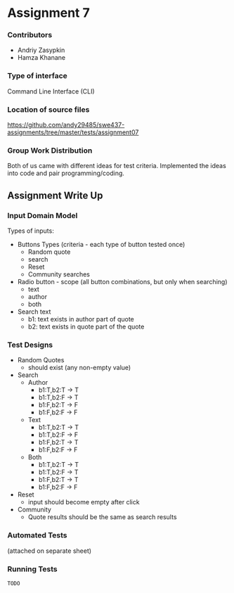 # Assignment 7

### Contributors
- Andriy Zasypkin
- Hamza Khanane

### Type of interface
Command Line Interface (CLI)

### Location of source files
https://github.com/andy29485/swe437-assignments/tree/master/tests/assignment07

### Group Work Distribution

Both of us came with different ideas for test criteria. Implemented the ideas
into code and pair programming/coding.

<div style="page-break-after: always;"></div>

## Assignment Write Up

### Input Domain Model
Types of inputs:
- Buttons Types (criteria - each type of button tested once)
  - Random quote
  - search
  - Reset
  - Community searches
- Radio button - scope (all button combinations, but only when searching)
  - text
  - author
  - both
- Search text
  - b1: text exists in author part of quote
  - b2: text exists in quote part of the quote

### Test Designs
- Random Quotes
  - should exist (any non-empty value)
- Search
  - Author
    - b1:T,b2:T -> T
    - b1:T,b2:F -> T
    - b1:F,b2:T -> F
    - b1:F,b2:F -> F
  - Text
    - b1:T,b2:T -> T
    - b1:T,b2:F -> F
    - b1:F,b2:T -> T
    - b1:F,b2:F -> F
  - Both
    - b1:T,b2:T -> T
    - b1:T,b2:F -> T
    - b1:F,b2:T -> T
    - b1:F,b2:F -> F
- Reset
  - input should become empty after click
- Community
  - Quote results should be the same as search results

### Automated Tests
(attached on separate sheet)

### Running Tests
```bash
TODO
```
